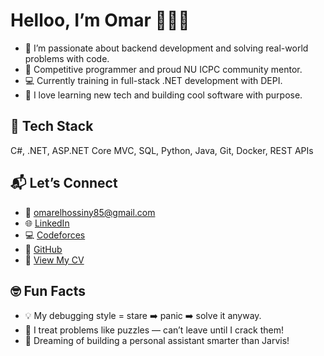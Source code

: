 # Helloo, I’m Omar 👨‍💻✨

- 🧠 I’m passionate about backend development and solving real-world problems with code.  
- 🧩 Competitive programmer and proud NU ICPC community mentor.  
- 💻 Currently training in full-stack .NET development with DEPI.  
- 🚀 I love learning new tech and building cool software with purpose.

## 🧰 Tech Stack
C#, .NET, ASP.NET Core MVC, SQL, Python, Java, Git, Docker, REST APIs

## 📬 Let’s Connect
- 📧 omarelhossiny85@gmail.com  
- 🌐 [LinkedIn](https://www.linkedin.com/in/omar-elhossiny-530553261)  
- 💻 [Codeforces](https://codeforces.com/profile/omarelhosany3)  
- 📁 [GitHub](https://github.com/omar-28-2)
- 📄 [View My CV](https://drive.google.com/file/d/1-xUvxjWyGOz8rEJVQGzwvMZUQXkkX6Vo/view?usp=sharing)


## 🤓 Fun Facts
- 💡 My debugging style = stare ➡️ panic ➡️ solve it anyway.  
- 🧩 I treat problems like puzzles — can’t leave until I crack them!  
- 🧠 Dreaming of building a personal assistant smarter than Jarvis!

